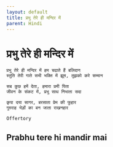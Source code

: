 ```yaml
---
layout: default
title: प्रभु तेरे ही मन्दिर में
parent: Hindi
---
```

# प्रभु तेरे ही मन्दिर में
```
प्रभु तेरे ही मन्दिर में हम चढाते हैं बलिदान
स्तुति तेरी गाते सभी भक्ति में झूम, तुझको करे सम्मान

सब कुछ हमें देता, हमारा प्रमी पिता
जीवन के संकट में, प्रभु साथ निभाता सदा

कृपा दया सागर, बरसाता प्रेम की फुहार
गुमराह भेड़ों का बन जाता राखनहार
```
`Offertory`
## Prabhu tere hi mandir mai